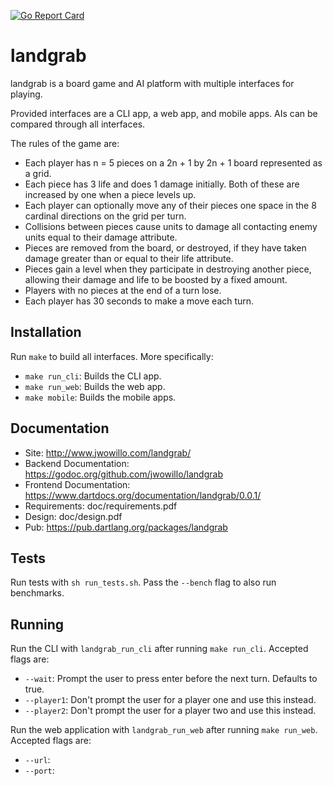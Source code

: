 [![Go Report Card](https://goreportcard.com/badge/github.com/jwowillo/trim)](https://goreportcard.com/report/github.com/jwowillo/landgrab)
<!--- TODO: Add test coverage badge. -->
<!--- TODO: Work on this. -->

# landgrab

landgrab is a board game and AI platform with multiple interfaces for playing.

Provided interfaces are a CLI app, a web app, and mobile apps. AIs can be
compared through all interfaces.

The rules of the game are:

* Each player has n = 5 pieces on a 2n + 1 by 2n + 1 board represented as a
  grid.
* Each piece has 3 life and does 1 damage initially. Both of these are increased
  by one when a piece levels up.
* Each player can optionally move any of their pieces one space in the 8
  cardinal directions on the grid per turn.
* Collisions between pieces cause units to damage all contacting enemy units
  equal to their damage attribute.
* Pieces are removed from the board, or destroyed, if they have taken damage
  greater than or equal to their life attribute.
* Pieces gain a level when they participate in destroying another piece,
  allowing their damage and life to be boosted by a fixed amount.
* Players with no pieces at the end of a turn lose.
* Each player has 30 seconds to make a move each turn.

## Installation

Run `make` to build all interfaces. More specifically:

* `make run_cli`: Builds the CLI app.
* `make run_web`: Builds the web app.
* `make mobile`: Builds the mobile apps.

## Documentation

* Site: http://www.jwowillo.com/landgrab/
* Backend Documentation: https://godoc.org/github.com/jwowillo/landgrab
* Frontend Documentation: https://www.dartdocs.org/documentation/landgrab/0.0.1/ 
* Requirements: doc/requirements.pdf
* Design: doc/design.pdf
* Pub: https://pub.dartlang.org/packages/landgrab

## Tests

Run tests with `sh run_tests.sh`. Pass the `--bench` flag to also run
benchmarks.


## Running

Run the CLI with `landgrab_run_cli` after running `make run_cli`. Accepted flags
are:

* `--wait`: Prompt the user to press enter before the next turn. Defaults to
  true.
* `--player1`: Don't prompt the user for a player one and use this instead.
* `--player2`: Don't prompt the user for a player two and use this instead.

Run the web application with `landgrab_run_web` after running `make run_web`.
Accepted flags are:

* `--url`:
* `--port`:
